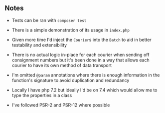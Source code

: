 ## Notes

- Tests can be ran with `composer test`

- There is a simple demonstration of its usage in `index.php`

- Given more time I'd inject the `Courier`s into the `Batch` to aid in better
  testability and extensibility

- There is no actual logic in-place for each courier when sending off
  consignment numbers but it's been done in a way that allows each courier to
  have its own method of data transport

- I'm omitted `@param` annotations where there is enough information in the function's
  signature to avoid duplication and redundancy

- Locally I have php 7.2 but ideally I'd be on 7.4 which would allow me to type
  the properties in a class

- I've followed PSR-2 and PSR-12 where possible
